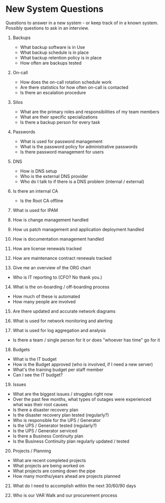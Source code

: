 # New System Questions
Questions to answer in a new system - or keep track of in a known system. Possibly questions to ask in an interview.

1. Backups 
   * What backup software is in Use
   * What backup schedule is in place
   * What backup retention policy is in place
   * How often are backups tested

2. On-call
   * How does the on-call rotation schedule work
   * Are there statistics for how often on-call is contacted
   * Is there an escalation procedure

3. Silos
   * What are the primary roles and responsibilities of my team members
   * What are their specific specializations
   * Is there a backup person for every task

4. Passwords
   * What is used for password management
   * What is the password policy for administrative passwords
   * Is there password management for users

5. DNS
   * How is DNS setup
   * Who is the external DNS provider
   * Who do I talk to if there is a DNS problem (internal / external)

6. Is there an internal CA
   * Is the Root CA offline

7. What is used for IPAM

8. How is change management handled

9. How us patch management and application deployment handled

10. How is documentation management handled

11. How are license renewals tracked

12. How are maintenance contract renewals tracked

13. Give me an overview of the ORG chart
   * Who is IT reporting to (CFO? No thank you.)

14. What is the on-boarding / off-boarding process
   * How much of these is automated
   * How many people are involved

15. Are there updated and accurate network diagrams

16. What is used for network monitoring and alerting

17. What is used for log aggregation and analysis
   * Is there a team / single person for it or does "whoever has time" go for it

18. Budgets
   * What is the IT budget
   * How is the Budget approved (who is involved, if I need a new server)
   * What's the training budget per staff member
   * Can I see the IT budget?

19. Issues 
   * What are the biggest issues / struggles right now
   * Over the past few months, what types of outages were experienced what was their root causes
   * Is there a disaster recovery plan
   * Is the disaster recovery plan tested (regularly?)
   * Who is responsible for the UPS / Generator
   * Is the UPS / Generator tested (regularly?)
   * Is the UPS / Generator serviced
   * Is there a Business Continuity plan
   * Is the Business Continuity plan regularly updated / tested

20. Projects / Planning
   * What are recent completed projects
   * What projects are being worked on
   * What projects are coming down the pipe
   * How many months/years ahead are projects planned

21. What do I need to accomplish within the next 30/60/90 days

22. Who is our VAR Walk and our procurement process

